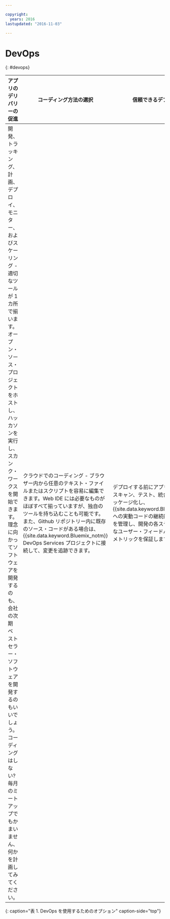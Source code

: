```yaml
---

copyright:
  years: 2016
lastupdated: "2016-11-03"

---
```


# DevOps
{: #devops}

アプリのデリバリーの促進 | コーディング方法の選択 | 信頼できるデプロイ
---- | ---- | ----
開発、トラッキング、計画、デプロイ、モニター、およびスケーリング - 適切なツールが 1 カ所で揃います。オープン・ソース・プロジェクトをホストし、ハッカソンを実行し、スカンク・ワークスを開始できます。理念に向かってソフトウェアを開発するのも、会社の次期ベストセラー・ソフトウェアを開発するのもいいでしょう。コーディングはしない? 毎月のミートアップでもかまいません、何かを計画してみてください。 | クラウドでのコーディング - ブラウザー内から任意のテキスト・ファイルまたはスクリプトを容易に編集できます。Web IDE には必要なものがほぼすべて揃っていますが、独自のツールを持ち込むことも可能です。また、Github リポジトリー内に既存のソース・コードがある場合は、{{site.data.keyword.Bluemix_notm}} DevOps Services プロジェクトに接続して、変更を追跡できます。 | デプロイする前にアプリをビルド、スキャン、テスト、統合、およびパッケージ化し、{{site.data.keyword.Bluemix_notm}} への実動コードの継続的デリバリーを管理し、開発の各ステージで迅速なユーザー・フィードバックと品質メトリックを保証します。
{: caption="表 1. DevOps を使用するためのオプション" caption-side="top"}
